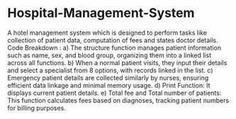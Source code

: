 # Hospital-Management-System
A hotel management system which is designed to perform tasks like collection of patient data, computation of fees and states doctor details. 
Code Breakdown : 
a) The structure function manages patient information such as name, sex, and blood group, organizing them into a linked list across all functions.
b) When a normal patient visits, they input their details and select a specialist from 8 options, with records linked in the list.
c) Emergency patient details are collected similarly by nurses, ensuring efficient data linkage and minimal memory usage.
d) Print Function: It displays current patient details.
e) Total fee and Total number of patients: This function calculates fees based on diagnoses, tracking patient numbers for billing purposes.

